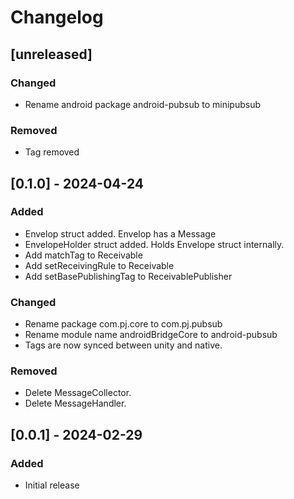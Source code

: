 # Changelog


## [unreleased]

### Changed
- Rename android package android-pubsub to minipubsub

### Removed
- Tag removed

## [0.1.0] - 2024-04-24

### Added

- Envelop struct added. Envelop has a Message
- EnvelopeHolder struct added. Holds Envelope struct internally.
- Add matchTag to Receivable
- Add setReceivingRule to Receivable
- Add setBasePublishingTag to ReceivablePublisher

### Changed

- Rename package com.pj.core to com.pj.pubsub
- Rename module name androidBridgeCore to android-pubsub
- Tags are now synced between unity and native.

### Removed

- Delete MessageCollector.
- Delete MessageHandler.

## [0.0.1] - 2024-02-29

### Added

- Initial release